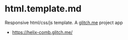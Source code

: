 # html.template.md
Responsive html/css/js  template.  A [glitch.me](https://glitch.com/) project app  


* https://helix-comb.glitch.me/
